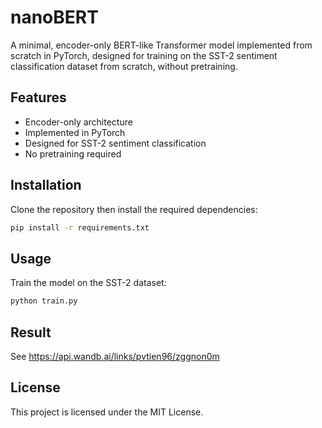 # nanoBERT
A minimal, encoder-only BERT-like Transformer model implemented from scratch in PyTorch, designed for training on the SST-2 sentiment classification dataset from scratch, without pretraining.

## Features

- Encoder-only architecture
- Implemented in PyTorch
- Designed for SST-2 sentiment classification
- No pretraining required

## Installation

Clone the repository then install the required dependencies:

```bash
pip install -r requirements.txt
```

## Usage

Train the model on the SST-2 dataset:

```bash
python train.py
```

## Result

See https://api.wandb.ai/links/pvtien96/zggnon0m

## License

This project is licensed under the MIT License.
